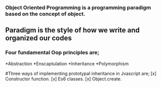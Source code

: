 ### Object Oriented Programming is a programming paradigm based on the concept of object.

## Paradigm is the style of how we write and organized our codes

### Four fundamental Oop principles are;
 *Abstraction
 *Enscaptulation
 *Inheritance
 *Polymorphism

#Three ways of implementing prototypal inheritance  in Jvascript are;
 [x] Constructor function.
 [x] Es6 classes.
 [x] Object.create.
